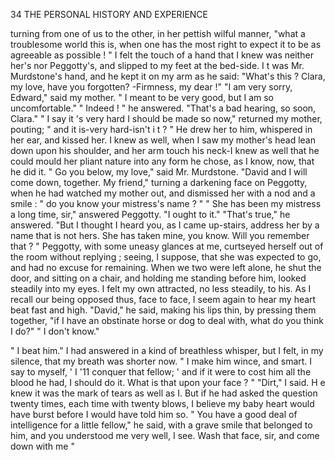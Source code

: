 34            THE PERSONAL HISTORY AND EXPERIENCE

turning from one of us to the other, in her pettish wilful manner, "what
a troublesome world this is, when one has the most right to expect it to
be as agreeable as possible ! "
   I felt the touch of a hand that I knew was neither her's nor Peggotty's,
and slipped to my feet at the bed-side. I t was Mr. Murdstone's hand,
and he kept it on my arm as he said:
   "What's this ? Clara, my love, have you forgotten? -Firmness,
my dear !"
   "I am very sorry, Edward," said my mother. " I meant to be very
good, but I am so uncomfortable."
   " Indeed ! " he answered.     "That's a bad hearing, so soon, Clara."
   " I say it 's very hard I should be made so now," returned my mother,
pouting; " and it is-very hard-isn't i t ? "
   He drew her to him, whispered in her ear, and kissed her. I knew as
well, when I saw my mother's head lean down upon his shoulder, and her
arm touch his neck-I knew as well that he could mould her pliant nature
into any form he chose, as I know, now, that he did it.
   " Go you below, my love," said Mr. Murdstone. "David and I will
come down, together. My friend," turning a darkening face on Peggotty,
when he had watched my mother out, and dismissed her with a nod and a
smile : " do you know your mistress's name ? "
   " She has been my mistress a long time, sir," answered Peggotty.        "I
ought to it."
   "That's true," he answered. "But I thought I heard you, as I came
up-stairs, address her by a name that is not hers. She has taken mine, you
know. Will you remember that ? "
   Peggotty, with some uneasy glances at me, curtseyed herself out of the
room without replying ; seeing, I suppose, that she was expected to go,
and had no excuse for remaining. When we two were left alone, he shut the
door, and sitting on a chair, and holding me standing before him, looked
steadily into my eyes. I felt my own attracted, no less steadily, to his.
As I recall our being opposed thus, face to face, I seem again to hear my
heart beat fast and high.
   "David," he said, making his lips thin, by pressing them together,
"if I have an obstinate horse or dog to deal with, what do you think
I do?"
   " I don't know."

   " I beat him."
   I had answered in a kind of breathless whisper, but I felt, in my silence,
that my breath was shorter now.
   " I make him wince, and smart.      I say to myself, ' I '11 conquer that
fellow; ' and if it were to cost him all the blood he had, I should do it.
What is that upon your face ? "
   "Dirt," I said.
   H e knew it was the mark of tears as well as I. But if he had asked
the question twenty times, each time with twenty blows, I believe my baby
heart would have burst before I would have told him so.
    " You have a good deal of intelligence for a little fellow," he said, with
 a grave smile that belonged to him, and you understood me very well, I
 see. Wash that face, sir, and come down with me "

